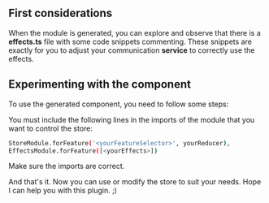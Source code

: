 ## First considerations
When the module is generated, you can explore and observe that there is a **effects.ts** file with some code snippets commenting.
These snippets are exactly for you to adjust your communication **service** to correctly use the effects.

## Experimenting with the component
To use the generated component, you need to follow some steps:

You must include the following lines in the imports of the module that you want to control the store:

```sh
StoreModule.forFeature('<yourFeatureSelector>', yourReducer),
EffectsModule.forFeature([<yourEffects>])
```

Make sure the imports are correct.

And that's it. Now you can use or modify the store to suit your needs.
Hope I can help you with this plugin. ;)

